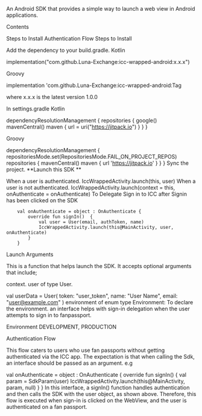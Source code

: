 An Android SDK that provides a simple way to launch a web view in Android applications.

Contents

Steps to Install
Authentication Flow
Steps to Install

Add the dependency to your build.gradle.
Kotlin

implementation("com.github.Luna-Exchange:icc-wrapped-android:x.x.x")

Groovy

implementation 'com.github.Luna-Exchange:icc-wrapped-android:Tag

where x.x.x is the latest version 1.0.0

In settings.gradle
Kotlin

dependencyResolutionManagement {
    repositories {
        google()
        mavenCentral()
        maven { url = uri("https://jitpack.io") }
    }
}

Groovy

dependencyResolutionManagement {
		repositoriesMode.set(RepositoriesMode.FAIL_ON_PROJECT_REPOS)
		repositories {
			mavenCentral()
			maven { url 'https://jitpack.io' }
		}
	}
Sync the project.
**Launch this SDK **

When a user is authenticated.
     IccWrappedActivity.launch(this, user)
When a user is not authenticated.
     IccWrappedActivity.launch(context = this, onAuthenticate = onAuthenticate)
To Delegate Sign in to ICC after Signin has been clicked on the SDK

        val onAuthenticate = object : OnAuthenticate {
            override fun signIn()  {
                val user = User(email, authToken, name)
                IccWrappedActivity.launch(this@MainActivity, user, onAuthenticate)
            }
        }

Launch Arguments

This is a function that helps launch the SDK. It accepts optional arguments that include;

context.
user of type User.

val userData = User(
    token: "user_token",
    name: "User Name",
    email: "user@example.com"
)
environment of enum type Environment: To declare the environment.
an interface helps with sign-in delegation when the user attempts to sign in to fanpassport.


Environment DEVELOPMENT, PRODUCTION

Authentication Flow

This flow caters to users who use fan passports without getting authenticated via the ICC app. The expectation is that when calling the Sdk, an interface should be passed as an argument. e.g

  val onAuthenticate = object : OnAuthenticate {
            override fun signIn()  {
                val param = SdkParam(user)
                IccWrappedActivity.launch(this@MainActivity, param, null)
            }
        }
In this interface, a signIn() function handles authentication and then calls the SDK with the user object, as shown above. Therefore, this flow is executed when sign-in is clicked on the WebView, and the user is authenticated on a fan passport.

